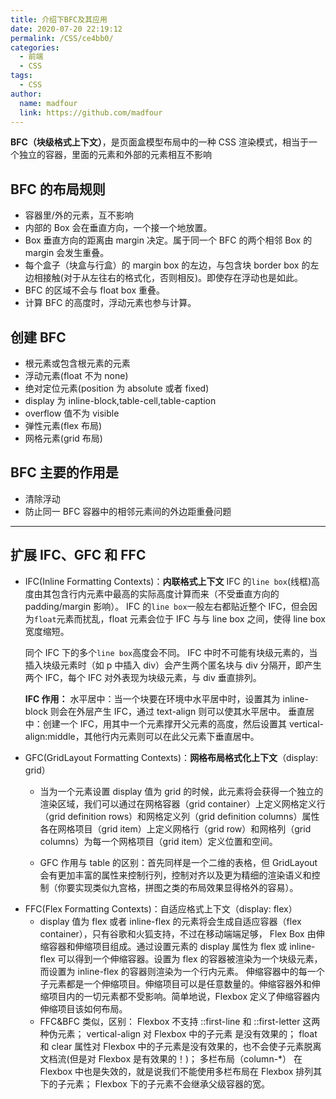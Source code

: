 ```yaml
---
title: 介绍下BFC及其应用
date: 2020-07-20 22:19:12
permalink: /CSS/ce4bb0/
categories:
  - 前端
  - CSS
tags:
  - CSS
author:
  name: madfour
  link: https://github.com/madfour
---
```


**BFC（块级格式上下文）**，是页面盒模型布局中的一种 CSS 渲染模式，相当于一个独立的容器，里面的元素和外部的元素相互不影响

<!-- more -->

## BFC 的布局规则

- 容器里/外的元素，互不影响
- 内部的 Box 会在垂直方向，一个接一个地放置。
- Box 垂直方向的距离由 margin 决定。属于同一个 BFC 的两个相邻 Box 的 margin 会发生重叠。
- 每个盒子（块盒与行盒）的 margin box 的左边，与包含块 border box 的左边相接触(对于从左往右的格式化，否则相反)。即使存在浮动也是如此。
- BFC 的区域不会与 float box 重叠。
- 计算 BFC 的高度时，浮动元素也参与计算。

## 创建 BFC

- 根元素或包含根元素的元素
- 浮动元素(float 不为 none)
- 绝对定位元素(position 为 absolute 或者 fixed)
- display 为 inline-block,table-cell,table-caption
- overflow 值不为 visible
- 弹性元素(flex 布局)
- 网格元素(grid 布局)

## BFC 主要的作用是

- 清除浮动
- 防止同一 BFC 容器中的相邻元素间的外边距重叠问题

---

## 扩展 IFC、GFC 和 FFC

- IFC(Inline Formatting Contexts)：**内联格式上下文**
  IFC 的`line box`(线框)高度由其包含行内元素中最高的实际高度计算而来（不受垂直方向的 padding/margin 影响）。
  IFC 的`line box`一般左右都贴近整个 IFC，但会因为`float`元素而扰乱，float 元素会位于 IFC 与与 line box 之间，使得 line box 宽度缩短。

  同个 IFC 下的多个`line box`高度会不同。 IFC 中时不可能有块级元素的，当插入块级元素时（如 p 中插入 div）会产生两个匿名块与 div 分隔开，即产生两个 IFC，每个 IFC 对外表现为块级元素，与 div 垂直排列。

  **IFC 作用：**
  水平居中：当一个块要在环境中水平居中时，设置其为 inline-block 则会在外层产生 IFC，通过 text-align 则可以使其水平居中。
  垂直居中：创建一个 IFC，用其中一个元素撑开父元素的高度，然后设置其 vertical-align:middle，其他行内元素则可以在此父元素下垂直居中。

- GFC(GridLayout Formatting Contexts)：**网格布局格式化上下文**（display: grid）

  - 当为一个元素设置 display 值为 grid 的时候，此元素将会获得一个独立的渲染区域，我们可以通过在网格容器（grid container）上定义网格定义行（grid definition rows）和网格定义列（grid definition columns）属性各在网格项目（grid item）上定义网格行（grid row）和网格列（grid columns）为每一个网格项目（grid item）定义位置和空间。

  - GFC 作用与 table 的区别：首先同样是一个二维的表格，但 GridLayout 会有更加丰富的属性来控制行列，控制对齐以及更为精细的渲染语义和控制（你要实现类似九宫格，拼图之类的布局效果显得格外的容易）。

* FFC(Flex Formatting Contexts)：自适应格式上下文（display: flex）
  - display 值为 flex 或者 inline-flex 的元素将会生成自适应容器（flex container），只有谷歌和火狐支持，不过在移动端端足够，
    Flex Box 由伸缩容器和伸缩项目组成。通过设置元素的 display 属性为 flex 或 inline-flex 可以得到一个伸缩容器。设置为 flex 的容器被渲染为一个块级元素，而设置为 inline-flex 的容器则渲染为一个行内元素。
    伸缩容器中的每一个子元素都是一个伸缩项目。伸缩项目可以是任意数量的。伸缩容器外和伸缩项目内的一切元素都不受影响。简单地说，Flexbox 定义了伸缩容器内伸缩项目该如何布局。
  - FFC&BFC 类似，区别：
    Flexbox 不支持 ::first-line 和 ::first-letter 这两种伪元素；
    vertical-align 对 Flexbox 中的子元素 是没有效果的；
    float 和 clear 属性对 Flexbox 中的子元素是没有效果的，也不会使子元素脱离文档流(但是对 Flexbox 是有效果的！)；
    多栏布局（column-\*） 在 Flexbox 中也是失效的，就是说我们不能使用多栏布局在 Flexbox 排列其下的子元素；
    Flexbox 下的子元素不会继承父级容器的宽。
